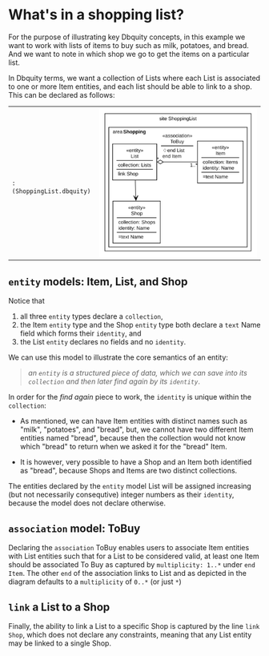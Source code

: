 # What's in a shopping list?

For the purpose of illustrating key Dbquity concepts, in this example we want to work with lists of items to buy such as milk, potatoes, and bread. And we want to note in which shop we go to get the items on a particular list.

In Dbquity terms, we want a collection of Lists where each List is associated to one or more Item entities, and each list should be able to link to a shop. This can be declared as follows:

<table><tr><td><pre><code>
:(ShoppingList.dbquity)
</code></pre></td>
<td><img src="ShoppingList.dbquity.svg"/></td></tr></table>

## `entity` models: Item, List, and Shop
Notice that 
1. all three `entity` types declare a `collection`,
2. the Item `entity` type and the Shop `entity` type both declare a `text` Name field which forms their `identity`, and
3. the List `entity` declares no fields and no `identity`.

We can use this model to illustrate the core semantics of an entity:
> *an `entity` is a structured piece of data, which we can save into its `collection` and then later find again by its `identity`*.

In order for the *find again* piece to work, the `identity` is unique within the `collection`:

- As mentioned, we can have Item entities with distinct names such as "milk", "potatoes", and "bread", but, we cannot have two different Item entities named "bread", because then the collection would not know which "bread" to return when we asked it for the "bread" Item.

- It is however, very possible to have a Shop and an Item both identified as "bread", because Shops and Items are two distinct collections.

The entities declared by the `entity` model List will be assigned increasing (but not necessarily consequtive) integer numbers as their `identity`, because the model does not declare otherwise. 

## `association` model: ToBuy
Declaring the `association` ToBuy enables users to associate Item entities with List entities such that for a List to be considered valid, at least one Item should be associated To Buy as captured by `multiplicity: 1..*` under `end Item`. The other `end` of the association links to List and as depicted in the diagram defaults to a `multiplicity` of `0..*` (or just `*`)

## `link` a List to a Shop
Finally, the ability to link a List to a specific Shop is captured by the line `link Shop`, which does not declare any constraints, meaning that any List entity may be linked to a single Shop.